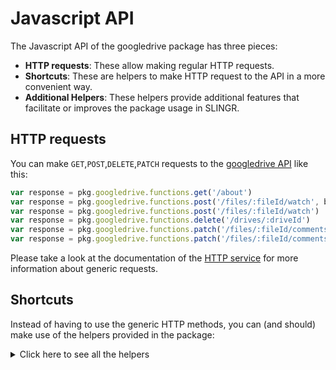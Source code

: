 # Javascript API

The Javascript API of the googledrive package has three pieces:

- **HTTP requests**: These allow making regular HTTP requests.
- **Shortcuts**: These are helpers to make HTTP request to the API in a more convenient way.
- **Additional Helpers**: These helpers provide additional features that facilitate or improves the package usage in SLINGR.

## HTTP requests
You can make `GET`,`POST`,`DELETE`,`PATCH` requests to the [googledrive API](API_URL_HERE) like this:
```javascript
var response = pkg.googledrive.functions.get('/about')
var response = pkg.googledrive.functions.post('/files/:fileId/watch', body)
var response = pkg.googledrive.functions.post('/files/:fileId/watch')
var response = pkg.googledrive.functions.delete('/drives/:driveId')
var response = pkg.googledrive.functions.patch('/files/:fileId/comments/:commentId/replies/:replyId', body)
var response = pkg.googledrive.functions.patch('/files/:fileId/comments/:commentId/replies/:replyId')
```

Please take a look at the documentation of the [HTTP service](https://github.com/slingr-stack/http-service)
for more information about generic requests.

## Shortcuts

Instead of having to use the generic HTTP methods, you can (and should) make use of the helpers provided in the package:
<details>
    <summary>Click here to see all the helpers</summary>

<br>

* API URL: '/about'
* HTTP Method: 'GET'
* More info: https://developers.google.com/drive/api/reference/rest/v3
```javascript
pkg.googledrive.functions.about.get()
```
---
* API URL: '/changes'
* HTTP Method: 'GET'
* More info: https://developers.google.com/drive/api/reference/rest/v3
```javascript
pkg.googledrive.functions.changes.get()
```
---
* API URL: '/changes/startPageToken'
* HTTP Method: 'GET'
* More info: https://developers.google.com/drive/api/reference/rest/v3
```javascript
pkg.googledrive.functions.changes.startPageToken.get()
```
---
* API URL: '/changes/watch'
* HTTP Method: 'POST'
* More info: https://developers.google.com/drive/api/reference/rest/v3
```javascript
pkg.googledrive.functions.changes.watch.post(body)
```
---
* API URL: '/channels/stop'
* HTTP Method: 'POST'
* More info: https://developers.google.com/drive/api/reference/rest/v3
```javascript
pkg.googledrive.functions.channels.stop.post(body)
```
---
* API URL: '/drives'
* HTTP Method: 'GET'
* More info: https://developers.google.com/drive/api/reference/rest/v3
```javascript
pkg.googledrive.functions.drives.get()
```
---
* API URL: '/drives'
* HTTP Method: 'POST'
* More info: https://developers.google.com/drive/api/reference/rest/v3
```javascript
pkg.googledrive.functions.drives.post(body)
```
---
* API URL: '/drives/:driveId'
* HTTP Method: 'GET'
* More info: https://developers.google.com/drive/api/reference/rest/v3
```javascript
pkg.googledrive.functions.drives.get()
```
---
* API URL: '/drives/:driveId'
* HTTP Method: 'DELETE'
* More info: https://developers.google.com/drive/api/reference/rest/v3
```javascript
pkg.googledrive.functions.drives.delete(driveId)
```
---
* API URL: '/drives/:driveId'
* HTTP Method: 'PATCH'
* More info: https://developers.google.com/drive/api/reference/rest/v3
```javascript
pkg.googledrive.functions.drives.patch(driveId, body)
```
---
* API URL: '/drives/:driveId/hide'
* HTTP Method: 'POST'
* More info: https://developers.google.com/drive/api/reference/rest/v3
```javascript
pkg.googledrive.functions.drives.hide.post(driveId, body)
```
---
* API URL: '/drives/:driveId/unhide'
* HTTP Method: 'POST'
* More info: https://developers.google.com/drive/api/reference/rest/v3
```javascript
pkg.googledrive.functions.drives.unhide.post(driveId, body)
```
---
* API URL: '/files'
* HTTP Method: 'GET'
* More info: https://developers.google.com/drive/api/reference/rest/v3
```javascript
pkg.googledrive.functions.files.get()
```
---
* API URL: '/files'
* HTTP Method: 'POST'
* More info: https://developers.google.com/drive/api/reference/rest/v3
```javascript
pkg.googledrive.functions.files.post(body)
```
---
* API URL: '/files/:fileId'
* HTTP Method: 'GET'
* More info: https://developers.google.com/drive/api/reference/rest/v3
```javascript
pkg.googledrive.functions.files.get()
```
---
* API URL: '/files/:fileId'
* HTTP Method: 'DELETE'
* More info: https://developers.google.com/drive/api/reference/rest/v3
```javascript
pkg.googledrive.functions.files.delete(fileId)
```
---
* API URL: '/files/:fileId'
* HTTP Method: 'PATCH'
* More info: https://developers.google.com/drive/api/reference/rest/v3
```javascript
pkg.googledrive.functions.files.patch(fileId, body)
```
---
* API URL: '/files/generateIds'
* HTTP Method: 'GET'
* More info: https://developers.google.com/drive/api/reference/rest/v3
```javascript
pkg.googledrive.functions.files.generateIds.get()
```
---
* API URL: '/files/trash'
* HTTP Method: 'DELETE'
* More info: https://developers.google.com/drive/api/reference/rest/v3
```javascript
pkg.googledrive.functions.files.trash.delete()
```
---
* API URL: '/files/:fileId/comments'
* HTTP Method: 'GET'
* More info: https://developers.google.com/drive/api/reference/rest/v3
```javascript
pkg.googledrive.functions.files.comments.get()
```
---
* API URL: '/files/:fileId/comments'
* HTTP Method: 'POST'
* More info: https://developers.google.com/drive/api/reference/rest/v3
```javascript
pkg.googledrive.functions.files.comments.post(fileId, body)
```
---
* API URL: '/files/:fileId/copy'
* HTTP Method: 'POST'
* More info: https://developers.google.com/drive/api/reference/rest/v3
```javascript
pkg.googledrive.functions.files.copy.post(fileId, body)
```
---
* API URL: '/files/:fileId/export'
* HTTP Method: 'GET'
* More info: https://developers.google.com/drive/api/reference/rest/v3
```javascript
pkg.googledrive.functions.files.export.get(fileId)
```
---
* API URL: '/files/:fileId/listLabels'
* HTTP Method: 'GET'
* More info: https://developers.google.com/drive/api/reference/rest/v3
```javascript
pkg.googledrive.functions.files.listLabels.get(fileId)
```
---
* API URL: '/files/:fileId/modifyLabels'
* HTTP Method: 'POST'
* More info: https://developers.google.com/drive/api/reference/rest/v3
```javascript
pkg.googledrive.functions.files.modifyLabels.post(fileId, body)
```
---
* API URL: '/files/:fileId/permissions'
* HTTP Method: 'GET'
* More info: https://developers.google.com/drive/api/reference/rest/v3
```javascript
pkg.googledrive.functions.files.permissions.get()
```
---
* API URL: '/files/:fileId/permissions'
* HTTP Method: 'POST'
* More info: https://developers.google.com/drive/api/reference/rest/v3
```javascript
pkg.googledrive.functions.files.permissions.post(fileId, body)
```
---
* API URL: '/files/:fileId/revisions'
* HTTP Method: 'GET'
* More info: https://developers.google.com/drive/api/reference/rest/v3
```javascript
pkg.googledrive.functions.files.revisions.get()
```
---
* API URL: '/files/:fileId/watch'
* HTTP Method: 'POST'
* More info: https://developers.google.com/drive/api/reference/rest/v3
```javascript
pkg.googledrive.functions.files.watch.post(fileId, body)
```
---
* API URL: '/files/:fileId/comments/:commentId'
* HTTP Method: 'GET'
* More info: https://developers.google.com/drive/api/reference/rest/v3
```javascript
pkg.googledrive.functions.files.comments.get(fileId)
```
---
* API URL: '/files/:fileId/comments/:commentId'
* HTTP Method: 'DELETE'
* More info: https://developers.google.com/drive/api/reference/rest/v3
```javascript
pkg.googledrive.functions.files.comments.delete(fileId, commentId)
```
---
* API URL: '/files/:fileId/comments/:commentId'
* HTTP Method: 'PATCH'
* More info: https://developers.google.com/drive/api/reference/rest/v3
```javascript
pkg.googledrive.functions.files.comments.patch(fileId, commentId, body)
```
---
* API URL: '/files/:fileId/permissions/:permissionId'
* HTTP Method: 'GET'
* More info: https://developers.google.com/drive/api/reference/rest/v3
```javascript
pkg.googledrive.functions.files.permissions.get(fileId)
```
---
* API URL: '/files/:fileId/permissions/:permissionId'
* HTTP Method: 'DELETE'
* More info: https://developers.google.com/drive/api/reference/rest/v3
```javascript
pkg.googledrive.functions.files.permissions.delete(fileId, permissionId)
```
---
* API URL: '/files/:fileId/permissions/:permissionId'
* HTTP Method: 'PATCH'
* More info: https://developers.google.com/drive/api/reference/rest/v3
```javascript
pkg.googledrive.functions.files.permissions.patch(fileId, permissionId, body)
```
---
* API URL: '/files/:fileId/revisions/:revisionId'
* HTTP Method: 'GET'
* More info: https://developers.google.com/drive/api/reference/rest/v3
```javascript
pkg.googledrive.functions.files.revisions.get(fileId)
```
---
* API URL: '/files/:fileId/revisions/:revisionId'
* HTTP Method: 'DELETE'
* More info: https://developers.google.com/drive/api/reference/rest/v3
```javascript
pkg.googledrive.functions.files.revisions.delete(fileId, revisionId)
```
---
* API URL: '/files/:fileId/revisions/:revisionId'
* HTTP Method: 'PATCH'
* More info: https://developers.google.com/drive/api/reference/rest/v3
```javascript
pkg.googledrive.functions.files.revisions.patch(fileId, revisionId, body)
```
---
* API URL: '/files/:fileId/comments/:commentId/replies'
* HTTP Method: 'GET'
* More info: https://developers.google.com/drive/api/reference/rest/v3
```javascript
pkg.googledrive.functions.files.comments.replies.get(fileId)
```
---
* API URL: '/files/:fileId/comments/:commentId/replies'
* HTTP Method: 'POST'
* More info: https://developers.google.com/drive/api/reference/rest/v3
```javascript
pkg.googledrive.functions.files.comments.replies.post(fileId, commentId, body)
```
---
* API URL: '/files/:fileId/comments/:commentId/replies/:replyId'
* HTTP Method: 'GET'
* More info: https://developers.google.com/drive/api/reference/rest/v3
```javascript
pkg.googledrive.functions.files.comments.replies.get(fileId, commentId)
```
---
* API URL: '/files/:fileId/comments/:commentId/replies/:replyId'
* HTTP Method: 'DELETE'
* More info: https://developers.google.com/drive/api/reference/rest/v3
```javascript
pkg.googledrive.functions.files.comments.replies.delete(fileId, commentId, replyId)
```
---
* API URL: '/files/:fileId/comments/:commentId/replies/:replyId'
* HTTP Method: 'PATCH'
* More info: https://developers.google.com/drive/api/reference/rest/v3
```javascript
pkg.googledrive.functions.files.comments.replies.patch(fileId, commentId, replyId, body)
```
---

</details>

